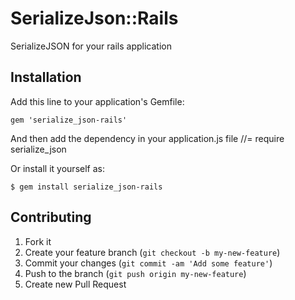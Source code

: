 # SerializeJson::Rails

SerializeJSON for your rails application

## Installation

Add this line to your application's Gemfile:

    gem 'serialize_json-rails'

And then add the dependency in your application.js file
	//= require serialize_json

Or install it yourself as:

    $ gem install serialize_json-rails

## Contributing

1. Fork it
2. Create your feature branch (`git checkout -b my-new-feature`)
3. Commit your changes (`git commit -am 'Add some feature'`)
4. Push to the branch (`git push origin my-new-feature`)
5. Create new Pull Request
